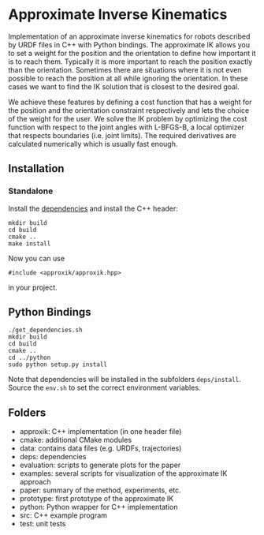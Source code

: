 # Approximate Inverse Kinematics

Implementation of an approximate inverse kinematics for robots described by
URDF files in C++ with Python bindings. The approximate IK allows you to set
a weight for the position and the orientation to define how important it is
to reach them. Typically it is more important to reach the position exactly
than the orientation. Sometimes there are situations where it is not even
possible to reach the position at all while ignoring the orientation. In these
cases we want to find the IK solution that is closest to the desired goal.

We achieve these features by defining a cost function that has a weight for
the position and the orientation constraint respectively and lets the choice
of the weight for the user. We solve the IK problem by optimizing the cost
function with respect to the joint angles with L-BFGS-B, a local optimizer
that respects boundaries (i.e. joint limits). The required derivatives are
calculated numerically which is usually fast enough.

## Installation

### Standalone

Install the [dependencies](dependencies.md) and install the C++ header:

    mkdir build
    cd build
    cmake ..
    make install

Now you can use

    #include <approxik/approxik.hpp>

in your project.

## Python Bindings

    ./get_dependencies.sh
    mkdir build
    cd build
    cmake ..
    cd ../python
    sudo python setup.py install

Note that dependencies will be installed in the subfolders `deps/install`.
Source the `env.sh` to set the correct environment variables.

## Folders

* approxik: C++ implementation (in one header file)
* cmake: additional CMake modules
* data: contains data files (e.g. URDFs, trajectories)
* deps: dependencies
* evaluation: scripts to generate plots for the paper
* examples: several scripts for visualization of the approximate IK approach
* paper: summary of the method, experiments, etc.
* prototype: first prototype of the approximate IK
* python: Python wrapper for C++ implementation
* src: C++ example program
* test: unit tests
